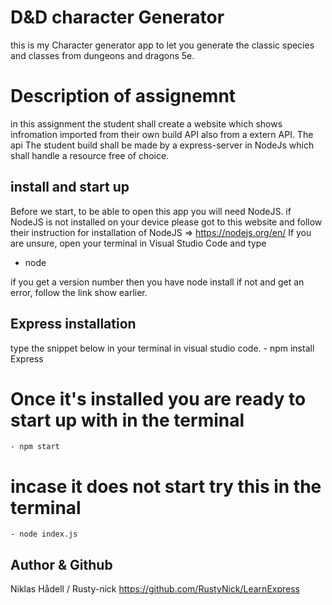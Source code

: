 # D&D character Generator
this is my Character generator app to let you generate the classic species and classes from dungeons and dragons 5e.
# Description of assignemnt
in this assignment the student shall create a website which shows infromation imported from their own build API also
from a extern API. The api The student build shall be made by a express-server in NodeJs which shall handle a resource free of choice. 

## install and start up
Before we start, to be able to open this app you will need NodeJS. if NodeJS is not installed on your device please got to this website and follow their instruction for installation of NodeJS => https://nodejs.org/en/
If you are unsure, open your terminal in Visual Studio Code and type 
- node 

if you get a version number then you have node install if not and get an error, follow the link show earlier.

## Express installation
type the snippet below in your terminal in visual studio code.
    - npm install Express
# Once it's installed you are ready to start up with in the terminal
    - npm start
# incase it does not start try this in the terminal
    - node index.js 

##  Author & Github
Niklas Hådell / Rusty-nick
https://github.com/RustyNick/LearnExpress
